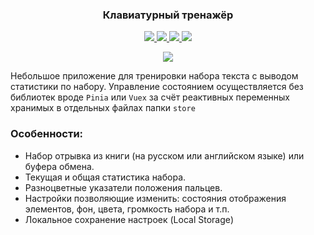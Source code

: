 <h3 align="center">
Клавиатурный тренажёр
</h3>

<p align="center">
  <a href="https://vuejs.org/">
    <img src="https://img.shields.io/badge/Vue-3.2.37-blue?style=plastic&logo=vuedotjs"/>
  </a>
  <a href="https://vitejs.dev/">
    <img src="https://img.shields.io/badge/Vite-3.0.0-blue?style=plastic&logo=vite"/>
  </a>
  <a href="https://prettier.io/">
    <img src="https://img.shields.io/badge/Prettier-2.6.0-blue?style=plastic&logo=prettier"/>
  </a>
  <a href="https://eslint.org/">
    <img src="https://img.shields.io/badge/ESLint-8.11.0-blue?style=plastic&logo=eslint"/>
  </a>
</p>

<div align="center">
  <a href="https://aleksandr-86.github.io/keyboard-trainer/">
    <img src="https://user-images.githubusercontent.com/96790009/227899478-5f3bd741-d642-4431-af73-d15dc4657346.png"/>
  </a>
</div>

Небольшое приложение для тренировки набора текста с выводом статистики по набору. Управление состоянием осуществляется без библиотек вроде `Pinia` или `Vuex` за счёт реактивных переменных хранимых в отдельных файлах папки `store`

### Особенности:

- Набор отрывка из книги (на русском или английском языке) или буфера обмена.
- Текущая и общая статистика набора.
- Разноцветные указатели положения пальцев.
- Настройки позволяющие изменить: состояния отображения элементов, фон, цвета, громкость набора и т.п.
- Локальное сохранение настроек (Local Storage)
